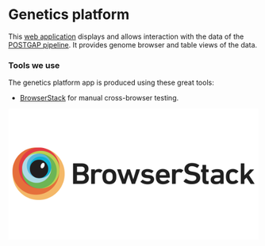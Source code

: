 # Genetics platform
This [web application](https://genetics.opentargets.io/) displays and allows interaction with the data of the [POSTGAP pipeline](https://github.com/Ensembl/postgap). It provides genome browser and table views of the data.

### Tools we use
The genetics platform app is produced using these great tools:
* [BrowserStack](https://www.browserstack.com/) for manual cross-browser testing.

[![BrowserStack](tools-icons/browserstack-logo-600x315.png)](https://www.browserstack.com/)
